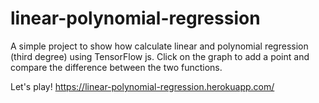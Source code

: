 # linear-polynomial-regression

A simple project to show how calculate linear and polynomial regression (third degree) using TensorFlow js.
Click on the graph to add a point and compare the difference between the two functions.

Let's play! https://linear-polynomial-regression.herokuapp.com/
